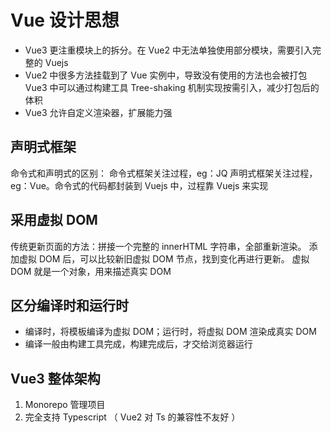 # Vue 设计思想

- Vue3 更注重模块上的拆分。在 Vue2 中无法单独使用部分模块，需要引入完整的 Vuejs
- Vue2 中很多方法挂载到了 Vue 实例中，导致没有使用的方法也会被打包
  Vue3 中可以通过构建工具 Tree-shaking 机制实现按需引入，减少打包后的体积
- Vue3 允许自定义渲染器，扩展能力强

##  声明式框架

命令式和声明式的区别：
命令式框架关注过程，eg：JQ
声明式框架关注过程，eg：Vue。命令式的代码都封装到 Vuejs 中，过程靠 Vuejs 来实现

## 采用虚拟 DOM

传统更新页面的方法：拼接一个完整的 innerHTML 字符串，全部重新渲染。
添加虚拟 DOM 后，可以比较新旧虚拟 DOM 节点，找到变化再进行更新。
虚拟 DOM 就是一个对象，用来描述真实 DOM

## 区分编译时和运行时

- 编译时，将模板编译为虚拟 DOM；运行时，将虚拟 DOM 渲染成真实 DOM
- 编译一般由构建工具完成，构建完成后，才交给浏览器运行

## Vue3 整体架构

1. Monorepo 管理项目
2. 完全支持 Typescript （ Vue2 对 Ts 的兼容性不友好 ）



